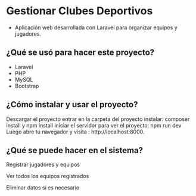 
# Gestionar Clubes Deportivos
- Aplicación web desarrollada con Laravel para organizar  equipos y jugadores.


## ¿Qué se usó para hacer este proyecto?

- Laravel 
- PHP 
- MySQL
- Bootstrap 


## ¿Cómo instalar y usar el proyecto?

Descargar el proyecto
entrar en la carpeta del proyecto
instalar: composer install y npm install
iniciar el servidor para ver el proyecto: npm run dev
Luego abre tu navegador y visita : http://localhost:8000.


## ¿Qué se puede hacer en el sistema?

Registrar jugadores y equipos

Ver todos los equipos registrados

Eliminar datos si es necesario



